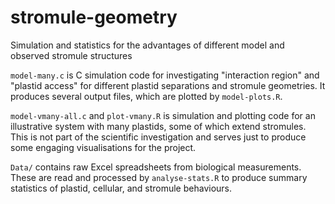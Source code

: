 # stromule-geometry
Simulation and statistics for the advantages of different model and observed stromule structures

`model-many.c` is C simulation code for investigating "interaction region" and "plastid access" for different plastid separations and stromule geometries. It produces several output files, which are plotted by `model-plots.R`.

`model-vmany-all.c` and `plot-vmany.R` is simulation and plotting code for an illustrative system with many plastids, some of which extend stromules. This is not part of the scientific investigation and serves just to produce some engaging visualisations for the project.

`Data/` contains raw Excel spreadsheets from biological measurements. These are read and processed by `analyse-stats.R` to produce summary statistics of plastid, cellular, and stromule behaviours.
